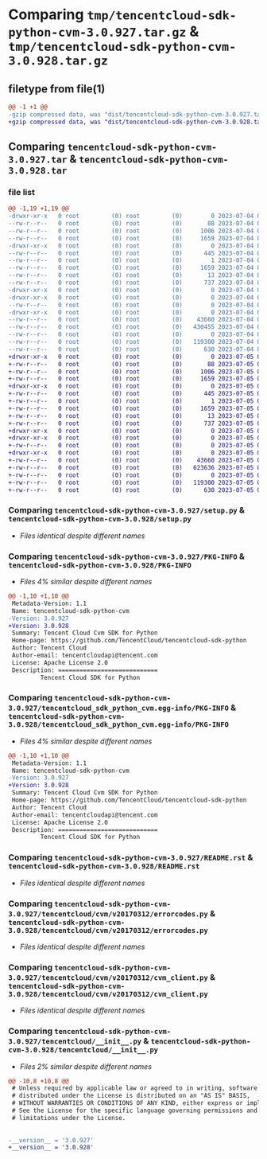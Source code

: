 # Comparing `tmp/tencentcloud-sdk-python-cvm-3.0.927.tar.gz` & `tmp/tencentcloud-sdk-python-cvm-3.0.928.tar.gz`

## filetype from file(1)

```diff
@@ -1 +1 @@
-gzip compressed data, was "dist/tencentcloud-sdk-python-cvm-3.0.927.tar", last modified: Tue Jul  4 00:19:16 2023, max compression
+gzip compressed data, was "dist/tencentcloud-sdk-python-cvm-3.0.928.tar", last modified: Wed Jul  5 00:23:30 2023, max compression
```

## Comparing `tencentcloud-sdk-python-cvm-3.0.927.tar` & `tencentcloud-sdk-python-cvm-3.0.928.tar`

### file list

```diff
@@ -1,19 +1,19 @@
-drwxr-xr-x   0 root         (0) root         (0)        0 2023-07-04 00:19:16.000000 tencentcloud-sdk-python-cvm-3.0.927/
--rw-r--r--   0 root         (0) root         (0)       88 2023-07-04 00:19:16.000000 tencentcloud-sdk-python-cvm-3.0.927/setup.cfg
--rw-r--r--   0 root         (0) root         (0)     1006 2023-07-04 00:19:16.000000 tencentcloud-sdk-python-cvm-3.0.927/setup.py
--rw-r--r--   0 root         (0) root         (0)     1659 2023-07-04 00:19:16.000000 tencentcloud-sdk-python-cvm-3.0.927/PKG-INFO
-drwxr-xr-x   0 root         (0) root         (0)        0 2023-07-04 00:19:16.000000 tencentcloud-sdk-python-cvm-3.0.927/tencentcloud_sdk_python_cvm.egg-info/
--rw-r--r--   0 root         (0) root         (0)      445 2023-07-04 00:19:16.000000 tencentcloud-sdk-python-cvm-3.0.927/tencentcloud_sdk_python_cvm.egg-info/SOURCES.txt
--rw-r--r--   0 root         (0) root         (0)        1 2023-07-04 00:19:16.000000 tencentcloud-sdk-python-cvm-3.0.927/tencentcloud_sdk_python_cvm.egg-info/dependency_links.txt
--rw-r--r--   0 root         (0) root         (0)     1659 2023-07-04 00:19:16.000000 tencentcloud-sdk-python-cvm-3.0.927/tencentcloud_sdk_python_cvm.egg-info/PKG-INFO
--rw-r--r--   0 root         (0) root         (0)       13 2023-07-04 00:19:16.000000 tencentcloud-sdk-python-cvm-3.0.927/tencentcloud_sdk_python_cvm.egg-info/top_level.txt
--rw-r--r--   0 root         (0) root         (0)      737 2023-07-04 00:19:16.000000 tencentcloud-sdk-python-cvm-3.0.927/README.rst
-drwxr-xr-x   0 root         (0) root         (0)        0 2023-07-04 00:19:16.000000 tencentcloud-sdk-python-cvm-3.0.927/tencentcloud/
-drwxr-xr-x   0 root         (0) root         (0)        0 2023-07-04 00:19:16.000000 tencentcloud-sdk-python-cvm-3.0.927/tencentcloud/cvm/
--rw-r--r--   0 root         (0) root         (0)        0 2023-07-04 00:19:16.000000 tencentcloud-sdk-python-cvm-3.0.927/tencentcloud/cvm/__init__.py
-drwxr-xr-x   0 root         (0) root         (0)        0 2023-07-04 00:19:16.000000 tencentcloud-sdk-python-cvm-3.0.927/tencentcloud/cvm/v20170312/
--rw-r--r--   0 root         (0) root         (0)    43660 2023-07-04 00:19:16.000000 tencentcloud-sdk-python-cvm-3.0.927/tencentcloud/cvm/v20170312/errorcodes.py
--rw-r--r--   0 root         (0) root         (0)   430455 2023-07-04 00:19:16.000000 tencentcloud-sdk-python-cvm-3.0.927/tencentcloud/cvm/v20170312/models.py
--rw-r--r--   0 root         (0) root         (0)        0 2023-07-04 00:19:16.000000 tencentcloud-sdk-python-cvm-3.0.927/tencentcloud/cvm/v20170312/__init__.py
--rw-r--r--   0 root         (0) root         (0)   119300 2023-07-04 00:19:16.000000 tencentcloud-sdk-python-cvm-3.0.927/tencentcloud/cvm/v20170312/cvm_client.py
--rw-r--r--   0 root         (0) root         (0)      630 2023-07-04 00:19:16.000000 tencentcloud-sdk-python-cvm-3.0.927/tencentcloud/__init__.py
+drwxr-xr-x   0 root         (0) root         (0)        0 2023-07-05 00:23:30.000000 tencentcloud-sdk-python-cvm-3.0.928/
+-rw-r--r--   0 root         (0) root         (0)       88 2023-07-05 00:23:30.000000 tencentcloud-sdk-python-cvm-3.0.928/setup.cfg
+-rw-r--r--   0 root         (0) root         (0)     1006 2023-07-05 00:23:30.000000 tencentcloud-sdk-python-cvm-3.0.928/setup.py
+-rw-r--r--   0 root         (0) root         (0)     1659 2023-07-05 00:23:30.000000 tencentcloud-sdk-python-cvm-3.0.928/PKG-INFO
+drwxr-xr-x   0 root         (0) root         (0)        0 2023-07-05 00:23:30.000000 tencentcloud-sdk-python-cvm-3.0.928/tencentcloud_sdk_python_cvm.egg-info/
+-rw-r--r--   0 root         (0) root         (0)      445 2023-07-05 00:23:30.000000 tencentcloud-sdk-python-cvm-3.0.928/tencentcloud_sdk_python_cvm.egg-info/SOURCES.txt
+-rw-r--r--   0 root         (0) root         (0)        1 2023-07-05 00:23:30.000000 tencentcloud-sdk-python-cvm-3.0.928/tencentcloud_sdk_python_cvm.egg-info/dependency_links.txt
+-rw-r--r--   0 root         (0) root         (0)     1659 2023-07-05 00:23:30.000000 tencentcloud-sdk-python-cvm-3.0.928/tencentcloud_sdk_python_cvm.egg-info/PKG-INFO
+-rw-r--r--   0 root         (0) root         (0)       13 2023-07-05 00:23:30.000000 tencentcloud-sdk-python-cvm-3.0.928/tencentcloud_sdk_python_cvm.egg-info/top_level.txt
+-rw-r--r--   0 root         (0) root         (0)      737 2023-07-05 00:23:30.000000 tencentcloud-sdk-python-cvm-3.0.928/README.rst
+drwxr-xr-x   0 root         (0) root         (0)        0 2023-07-05 00:23:30.000000 tencentcloud-sdk-python-cvm-3.0.928/tencentcloud/
+drwxr-xr-x   0 root         (0) root         (0)        0 2023-07-05 00:23:30.000000 tencentcloud-sdk-python-cvm-3.0.928/tencentcloud/cvm/
+-rw-r--r--   0 root         (0) root         (0)        0 2023-07-05 00:23:30.000000 tencentcloud-sdk-python-cvm-3.0.928/tencentcloud/cvm/__init__.py
+drwxr-xr-x   0 root         (0) root         (0)        0 2023-07-05 00:23:30.000000 tencentcloud-sdk-python-cvm-3.0.928/tencentcloud/cvm/v20170312/
+-rw-r--r--   0 root         (0) root         (0)    43660 2023-07-05 00:23:30.000000 tencentcloud-sdk-python-cvm-3.0.928/tencentcloud/cvm/v20170312/errorcodes.py
+-rw-r--r--   0 root         (0) root         (0)   623636 2023-07-05 00:23:30.000000 tencentcloud-sdk-python-cvm-3.0.928/tencentcloud/cvm/v20170312/models.py
+-rw-r--r--   0 root         (0) root         (0)        0 2023-07-05 00:23:30.000000 tencentcloud-sdk-python-cvm-3.0.928/tencentcloud/cvm/v20170312/__init__.py
+-rw-r--r--   0 root         (0) root         (0)   119300 2023-07-05 00:23:30.000000 tencentcloud-sdk-python-cvm-3.0.928/tencentcloud/cvm/v20170312/cvm_client.py
+-rw-r--r--   0 root         (0) root         (0)      630 2023-07-05 00:23:30.000000 tencentcloud-sdk-python-cvm-3.0.928/tencentcloud/__init__.py
```

### Comparing `tencentcloud-sdk-python-cvm-3.0.927/setup.py` & `tencentcloud-sdk-python-cvm-3.0.928/setup.py`

 * *Files identical despite different names*

### Comparing `tencentcloud-sdk-python-cvm-3.0.927/PKG-INFO` & `tencentcloud-sdk-python-cvm-3.0.928/PKG-INFO`

 * *Files 4% similar despite different names*

```diff
@@ -1,10 +1,10 @@
 Metadata-Version: 1.1
 Name: tencentcloud-sdk-python-cvm
-Version: 3.0.927
+Version: 3.0.928
 Summary: Tencent Cloud Cvm SDK for Python
 Home-page: https://github.com/TencentCloud/tencentcloud-sdk-python
 Author: Tencent Cloud
 Author-email: tencentcloudapi@tencent.com
 License: Apache License 2.0
 Description: ============================
         Tencent Cloud SDK for Python
```

### Comparing `tencentcloud-sdk-python-cvm-3.0.927/tencentcloud_sdk_python_cvm.egg-info/PKG-INFO` & `tencentcloud-sdk-python-cvm-3.0.928/tencentcloud_sdk_python_cvm.egg-info/PKG-INFO`

 * *Files 4% similar despite different names*

```diff
@@ -1,10 +1,10 @@
 Metadata-Version: 1.1
 Name: tencentcloud-sdk-python-cvm
-Version: 3.0.927
+Version: 3.0.928
 Summary: Tencent Cloud Cvm SDK for Python
 Home-page: https://github.com/TencentCloud/tencentcloud-sdk-python
 Author: Tencent Cloud
 Author-email: tencentcloudapi@tencent.com
 License: Apache License 2.0
 Description: ============================
         Tencent Cloud SDK for Python
```

### Comparing `tencentcloud-sdk-python-cvm-3.0.927/README.rst` & `tencentcloud-sdk-python-cvm-3.0.928/README.rst`

 * *Files identical despite different names*

### Comparing `tencentcloud-sdk-python-cvm-3.0.927/tencentcloud/cvm/v20170312/errorcodes.py` & `tencentcloud-sdk-python-cvm-3.0.928/tencentcloud/cvm/v20170312/errorcodes.py`

 * *Files identical despite different names*

### Comparing `tencentcloud-sdk-python-cvm-3.0.927/tencentcloud/cvm/v20170312/cvm_client.py` & `tencentcloud-sdk-python-cvm-3.0.928/tencentcloud/cvm/v20170312/cvm_client.py`

 * *Files identical despite different names*

### Comparing `tencentcloud-sdk-python-cvm-3.0.927/tencentcloud/__init__.py` & `tencentcloud-sdk-python-cvm-3.0.928/tencentcloud/__init__.py`

 * *Files 2% similar despite different names*

```diff
@@ -10,8 +10,8 @@
 # Unless required by applicable law or agreed to in writing, software
 # distributed under the License is distributed on an "AS IS" BASIS,
 # WITHOUT WARRANTIES OR CONDITIONS OF ANY KIND, either express or implied.
 # See the License for the specific language governing permissions and
 # limitations under the License.
 
 
-__version__ = '3.0.927'
+__version__ = '3.0.928'
```

